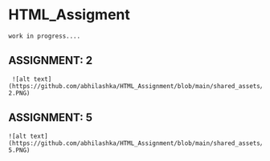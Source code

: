 # HTML_Assigment
    work in progress....

## ASSIGNMENT: 2
     ![alt text](https://github.com/abhilashka/HTML_Assignment/blob/main/shared_assets/Assignment-2.PNG)

## ASSIGNMENT: 5
    ![alt text](https://github.com/abhilashka/HTML_Assignment/blob/main/shared_assets/Assignment-5.PNG)
